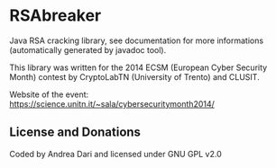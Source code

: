 RSAbreaker
====

Java RSA cracking library, see documentation for more informations (automatically generated by javadoc tool).

This library was written for the 2014 ECSM (European Cyber Security Month) contest by CryptoLabTN (University of Trento) and CLUSIT.

Website of the event: https://science.unitn.it/~sala/cybersecuritymonth2014/

License and Donations
-------

Coded by Andrea Dari and licensed under GNU GPL v2.0
